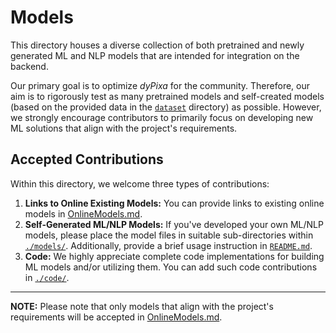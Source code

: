 # Models

This directory houses a diverse collection of both pretrained and newly generated ML and NLP models that are intended for integration on the backend.

Our primary goal is to optimize _dyPixa_ for the community. Therefore, our aim is to rigorously test as many pretrained models and self-created models (based on the provided data in the [`dataset`](../dataset/) directory) as possible. However, we strongly encourage contributors to primarily focus on developing new ML solutions that align with the project's requirements.

## Accepted Contributions

Within this directory, we welcome three types of contributions:

1. **Links to Online Existing Models:** You can provide links to existing online models in [OnlineModels.md](./OnlineModels.md).
2. **Self-Generated ML/NLP Models:** If you've developed your own ML/NLP models, please place the model files in suitable sub-directories within [`./models/`](./models/). Additionally, provide a brief usage instruction in [`README.md`](./models/README.md).
3. **Code:** We highly appreciate complete code implementations for building ML models and/or utilizing them. You can add such code contributions in [`./code/`](./code/).

---

**NOTE:** Please note that only models that align with the project's requirements will be accepted in [OnlineModels.md](./OnlineModels.md).